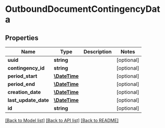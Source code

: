 # OutboundDocumentContingencyData

## Properties
Name | Type | Description | Notes
------------ | ------------- | ------------- | -------------
**uuid** | **string** |  | [optional] 
**contingency_id** | **string** |  | [optional] 
**period_start** | [**\DateTime**](\DateTime.md) |  | [optional] 
**period_end** | [**\DateTime**](\DateTime.md) |  | [optional] 
**creation_date** | [**\DateTime**](\DateTime.md) |  | [optional] 
**last_update_date** | [**\DateTime**](\DateTime.md) |  | [optional] 
**id** | **string** |  | [optional] 

[[Back to Model list]](../README.md#documentation-for-models) [[Back to API list]](../README.md#documentation-for-api-endpoints) [[Back to README]](../README.md)


